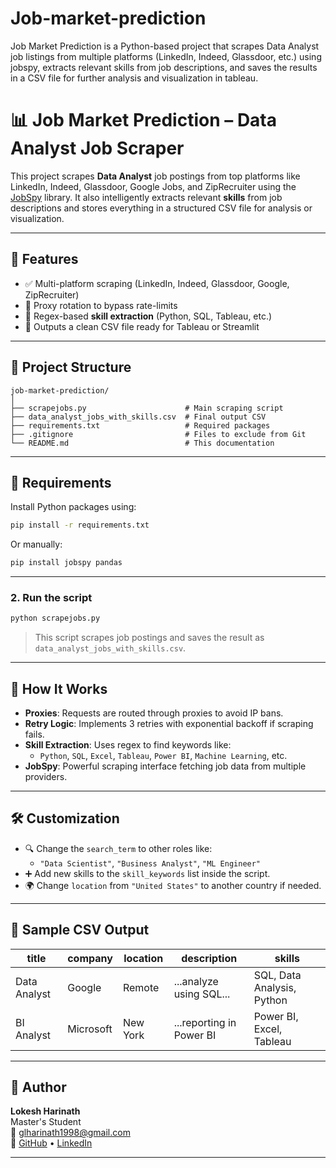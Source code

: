 # Job-market-prediction
Job Market Prediction is a Python-based project that scrapes Data Analyst job listings from multiple platforms (LinkedIn, Indeed, Glassdoor, etc.) using jobspy, extracts relevant skills from job descriptions, and saves the results in a CSV file for further analysis and visualization in tableau.
# 📊 Job Market Prediction – Data Analyst Job Scraper

This project scrapes **Data Analyst** job postings from top platforms like LinkedIn, Indeed, Glassdoor, Google Jobs, and ZipRecruiter using the [JobSpy](https://github.com/JoshuaKGoldberg/jobspy) library. It also intelligently extracts relevant **skills** from job descriptions and stores everything in a structured CSV file for analysis or visualization.

---

## 🚀 Features

- ✅ Multi-platform scraping (LinkedIn, Indeed, Glassdoor, Google, ZipRecruiter)
- 🔁 Proxy rotation to bypass rate-limits
- 🧠 Regex-based **skill extraction** (Python, SQL, Tableau, etc.)
- 📁 Outputs a clean CSV file ready for Tableau or Streamlit

---

## 📂 Project Structure

```
job-market-prediction/
│
├── scrapejobs.py                      # Main scraping script
├── data_analyst_jobs_with_skills.csv  # Final output CSV
├── requirements.txt                   # Required packages
├── .gitignore                         # Files to exclude from Git
└── README.md                          # This documentation
```

---

## 🧰 Requirements

Install Python packages using:

```bash
pip install -r requirements.txt
```

Or manually:

```bash
pip install jobspy pandas
```

---



### 2. Run the script

```bash
python scrapejobs.py
```

> This script scrapes job postings and saves the result as `data_analyst_jobs_with_skills.csv`.

---

## 🧠 How It Works

- **Proxies**: Requests are routed through proxies to avoid IP bans.
- **Retry Logic**: Implements 3 retries with exponential backoff if scraping fails.
- **Skill Extraction**: Uses regex to find keywords like:
  - `Python`, `SQL`, `Excel`, `Tableau`, `Power BI`, `Machine Learning`, etc.
- **JobSpy**: Powerful scraping interface fetching job data from multiple providers.

---

## 🛠 Customization

- 🔍 Change the `search_term` to other roles like:
  - `"Data Scientist"`, `"Business Analyst"`, `"ML Engineer"`
- ➕ Add new skills to the `skill_keywords` list inside the script.
- 🌍 Change `location` from `"United States"` to another country if needed.

---


## 📄 Sample CSV Output

| title         | company     | location    | description               | skills                      |
|---------------|-------------|-------------|---------------------------|-----------------------------|
| Data Analyst  | Google      | Remote      | ...analyze using SQL...   | SQL, Data Analysis, Python  |
| BI Analyst    | Microsoft   | New York    | ...reporting in Power BI  | Power BI, Excel, Tableau    |

---

## 🙋 Author

**Lokesh Harinath**  
Master's Student  
📧 glharinath1998@gmail.com  
🔗 [GitHub](https://github.com/Lokeshharinath) • [LinkedIn]([https://linkedin.com/in/lokesh-harinath-a8b21b195](https://www.linkedin.com/in/lokesh-harinath-gonthina-a8b21b195/))

---
